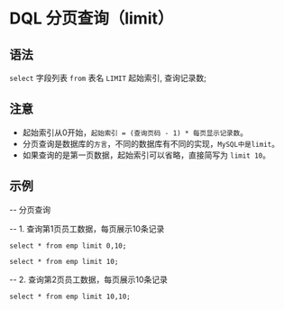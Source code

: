 # DQL 分页查询（limit）

## 语法

`select` 字段列表 `from` 表名 `LIMIT` 起始索引, 查询记录数;


## 注意

- 起始索引从0开始，`起始索引 = (查询页码 - 1) * 每页显示记录数`。
- 分页查询是数据库的`方言`，不同的数据库有不同的实现，`MySQL中是limit`。
- 如果查询的是第一页数据，起始索引可以省略，直接简写为 `limit 10`。


## 示例

-- 分页查询

-- 1. 查询第1页员工数据，每页展示10条记录

    select * from emp limit 0,10;

    select * from emp limit 10;


-- 2. 查询第2页员工数据，每页展示10条记录

    select * from emp limit 10,10;
